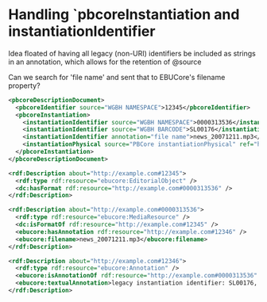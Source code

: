 # Handling `pbcoreInstantiation and instantiationIdentifier

Idea floated of having all legacy (non-URI) identifiers be included as strings in an annotation, which allows for the retention of @source

Can we search for 'file name' and sent that to EBUCore's filename property?


```xml
<pbcoreDescriptionDocument>
  <pbcoreIdentifier source="WGBH NAMESPACE">12345</pbcoreIdentifier>
  <pbcoreInstantiation>
    <instantiationIdentifier source="WGBH NAMESPACE">0000313536</instantiationIdentifier>
    <instantiationIdentifier source="WGBH BARCODE">SL00176</instantiationIdentifier>
    <instantiationIdentifier annotation="file name">news_20071211.mp3</instantiationIdentifier>
    <instantiationPhysical source="PBCore instantiationPhysical" ref="http://metadataregistry.org/concept/show/id/1986.html">Betacam Digital (Digi Beta)</instantiationPhysical>
  </pbcoreInstantiation>
</pbcoreDescriptionDocument>
```


```xml
<rdf:Description about="http://example.com#12345">
  <rdf:type rdf:resource="ebucore:EditorialObject" />
  <dc:hasFormat rdf:resource="http://example.com#0000313536" />
</rdf:Description>

<rdf:Description about="http://example.com#0000313536">
  <rdf:type rdf:resource="ebucore:MediaResource" />
  <dc:isFormatOf rdf:resource="http://example.com#12345" />
  <ebucore:hasAnnotation rdf:resource="http://example.com#12346" />
  <ebucore:filename>news_20071211.mp3</ebucore:filename>
</rdf:Description>

<rdf:Description about="http://example.com#12346">
  <rdf:type rdf:resource="ebucore:Annotation" />
  <ebucore:isAnnotationOf rdf:resource="http://example.com#0000313536" />
  <ebucore:textualAnnotation>legacy instantiation identifier: SL00176, source = WGBH Barcode</ebucore:textualAnnotation>
</rdf:Description>
```
